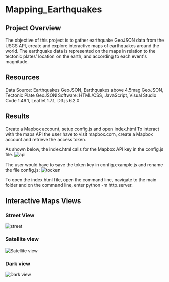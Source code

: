 # Mapping_Earthquakes
## Project Overview
The objective of this project is to gather earthquake GeoJSON data from the USGS API, create and explore interactive maps of earthquakes around the world.
The earthquake data is represented on the maps in relation to the tectonic plates’ location on the earth, and according to each event's magnitude.

## Resources
Data Source: Earthquakes GeoJSON, Earthquakes above 4.5mag GeoJSON, Tectonic Plate GeoJSON
Software: HTML/CSS, JavaScript, Visual Studio Code 1.49.1, Leaflet 1.7.1, D3.js 6.2.0
## Results
Create a Mapbox account, setup config.js and open index.html
To interact with the maps API the user have to visit mapbox.com, create a Mapbox account and retrieve the access token.

As shown below, the index.html calls for the Mapbox API key in the config.js file.
![api](https://user-images.githubusercontent.com/64053195/112073628-e02fc580-8b4a-11eb-95d0-c3fd161fc1df.png)

The user would have to save the token key in config.example.js and rename the file config.js:
![tocken](https://user-images.githubusercontent.com/64053195/112073663-f047a500-8b4a-11eb-9667-78c06e41445f.png)

To open the index.html file, open the command line, navigate to the main folder and on the command line, enter python -m http.server.

## Interactive Maps Views
### Street View
![street](https://user-images.githubusercontent.com/64053195/112073748-140aeb00-8b4b-11eb-8ef2-169edf8067c0.png)

### Satellite view
![Satellite view](https://user-images.githubusercontent.com/64053195/112073794-29801500-8b4b-11eb-890e-6dd5d4fb043f.png)

### Dark view
![Dark view](https://user-images.githubusercontent.com/64053195/112073813-369d0400-8b4b-11eb-9443-634a0dc3acd2.png)

